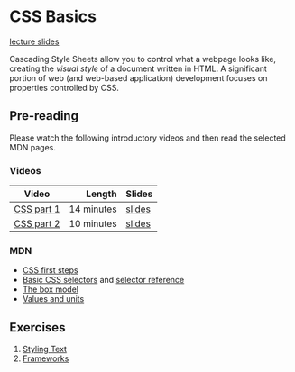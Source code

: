 # CSS Basics

[lecture slides](./slides.md)

Cascading Style Sheets allow you to control what a webpage looks like, creating
the _visual style_ of a document written in HTML. A significant portion of web
(and web-based application) development focuses on properties controlled by CSS.

## Pre-reading

Please watch the following introductory videos and then read the selected MDN
pages.

### Videos

| Video | Length | Slides |
|-------|-------:|--------|
| [CSS part 1](https://web.microsoftstream.com/video/966c07b6-6f2f-4676-b348-e942101be174) | 14 minutes | [slides](CSS_1.pdf) |
| [CSS part 2](https://web.microsoftstream.com/video/b38974b4-2675-4143-82c8-a8ff2c6a3288) | 10 minutes | [slides](CSS_2.pdf) |

### MDN

  - [CSS first steps](https://developer.mozilla.org/en-US/docs/Learn_web_development/Core/Styling_basics/Getting_started) 
  - [Basic CSS selectors](https://developer.mozilla.org/en-US/docs/Learn_web_development/Core/Styling_basics/Basic_selectors) and [selector reference](https://developer.mozilla.org/en-US/docs/Web/CSS/CSS_selectors)
  - [The box model](https://developer.mozilla.org/en-US/docs/Learn_web_development/Core/Styling_basics/Box_model)
  - [Values and units](https://developer.mozilla.org/en-US/docs/Learn_web_development/Core/Styling_basics/Values_and_units)


## Exercises

1. [Styling Text](./lab/text.md)
2. [Frameworks](./lab/framework.md)


